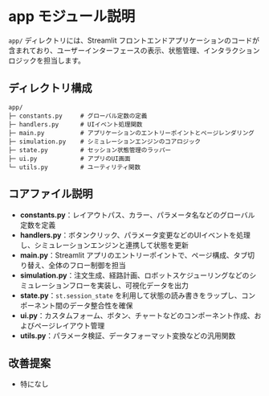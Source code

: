 # app モジュール説明

`app/` ディレクトリには、Streamlit フロントエンドアプリケーションのコードが含まれており、ユーザーインターフェースの表示、状態管理、インタラクションロジックを担当します。

## ディレクトリ構成

```text
app/
├─ constants.py     # グローバル定数の定義
├─ handlers.py      # UIイベント処理関数
├─ main.py          # アプリケーションのエントリーポイントとページレンダリング
├─ simulation.py    # シミュレーションエンジンのコアロジック
├─ state.py         # セッション状態管理のラッパー
├─ ui.py            # アプリのUI画面
└─ utils.py         # ユーティリティ関数
```

## コアファイル説明

- **constants.py**：レイアウトパス、カラー、パラメータ名などのグローバル定数を定義
- **handlers.py**：ボタンクリック、パラメータ変更などのUIイベントを処理し、シミュレーションエンジンと連携して状態を更新
- **main.py**：Streamlit アプリのエントリーポイントで、ページ構成、タブ切り替え、全体のフロー制御を担当
- **simulation.py**：注文生成、経路計画、ロボットスケジューリングなどのシミュレーションフローを実装し、可視化データを出力
- **state.py**：`st.session_state` を利用して状態の読み書きをラップし、コンポーネント間のデータ整合性を確保
- **ui.py**：カスタムフォーム、ボタン、チャートなどのコンポーネント作成、およびページレイアウト管理
- **utils.py**：パラメータ検証、データフォーマット変換などの汎用関数

## 改善提案

- 特になし
